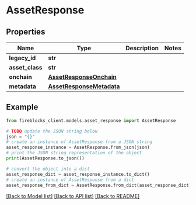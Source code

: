 # AssetResponse


## Properties

Name | Type | Description | Notes
------------ | ------------- | ------------- | -------------
**legacy_id** | **str** |  | 
**asset_class** | **str** |  | 
**onchain** | [**AssetResponseOnchain**](AssetResponseOnchain.md) |  | 
**metadata** | [**AssetResponseMetadata**](AssetResponseMetadata.md) |  | 

## Example

```python
from fireblocks_client.models.asset_response import AssetResponse

# TODO update the JSON string below
json = "{}"
# create an instance of AssetResponse from a JSON string
asset_response_instance = AssetResponse.from_json(json)
# print the JSON string representation of the object
print(AssetResponse.to_json())

# convert the object into a dict
asset_response_dict = asset_response_instance.to_dict()
# create an instance of AssetResponse from a dict
asset_response_from_dict = AssetResponse.from_dict(asset_response_dict)
```
[[Back to Model list]](../README.md#documentation-for-models) [[Back to API list]](../README.md#documentation-for-api-endpoints) [[Back to README]](../README.md)


